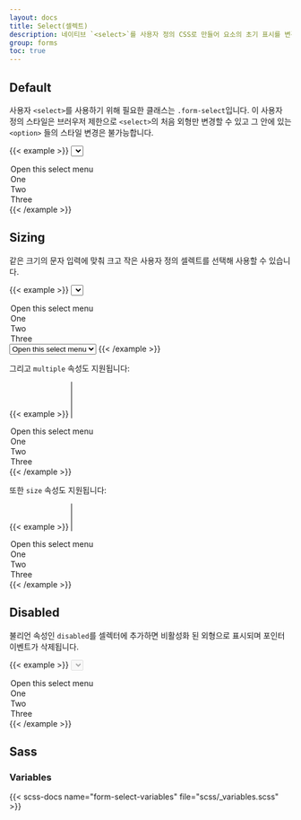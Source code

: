```yaml
---
layout: docs
title: Select(셀렉트)
description: 네이티브 `<select>`를 사용자 정의 CSS로 만들어 요소의 초기 표시를 변경할 수 있습니다.
group: forms
toc: true
---
```


## Default

사용자 `<select>`를 사용하기 위해 필요한 클래스는 `.form-select`입니다. 이 사용자 정의 스타일은 브러우저 제한으로 `<select>`의 처음 외형만 변경할 수 있고 그 안에 있는 `<option>` 들의 스타일 변경은 불가능합니다.

{{< example >}}
<select class="form-select" aria-label="Default select example">
  <option selected>Open this select menu</option>
  <option value="1">One</option>
  <option value="2">Two</option>
  <option value="3">Three</option>
</select>
{{< /example >}}

## Sizing

같은 크기의 문자 입력에 맞춰 크고 작은 사용자 정의 셀렉트를 선택해 사용할 수 있습니다.

{{< example >}}
<select class="form-select form-select-lg mb-3" aria-label=".form-select-lg example">
  <option selected>Open this select menu</option>
  <option value="1">One</option>
  <option value="2">Two</option>
  <option value="3">Three</option>
</select>

<select class="form-select form-select-sm" aria-label=".form-select-sm example">
  <option selected>Open this select menu</option>
  <option value="1">One</option>
  <option value="2">Two</option>
  <option value="3">Three</option>
</select>
{{< /example >}}

그리고 `multiple` 속성도 지원됩니다:

{{< example >}}
<select class="form-select" multiple aria-label="multiple select example">
  <option selected>Open this select menu</option>
  <option value="1">One</option>
  <option value="2">Two</option>
  <option value="3">Three</option>
</select>
{{< /example >}}

또한 `size` 속성도 지원됩니다:

{{< example >}}
<select class="form-select" size="3" aria-label="size 3 select example">
  <option selected>Open this select menu</option>
  <option value="1">One</option>
  <option value="2">Two</option>
  <option value="3">Three</option>
</select>
{{< /example >}}

## Disabled

불리언 속성인 `disabled`를 셀렉터에 추가하면 비활성화 된 외형으로 표시되며 포인터 이벤트가 삭제됩니다.

{{< example >}}
<select class="form-select" aria-label="Disabled select example" disabled>
  <option selected>Open this select menu</option>
  <option value="1">One</option>
  <option value="2">Two</option>
  <option value="3">Three</option>
</select>
{{< /example >}}

## Sass

### Variables

{{< scss-docs name="form-select-variables" file="scss/_variables.scss" >}}
